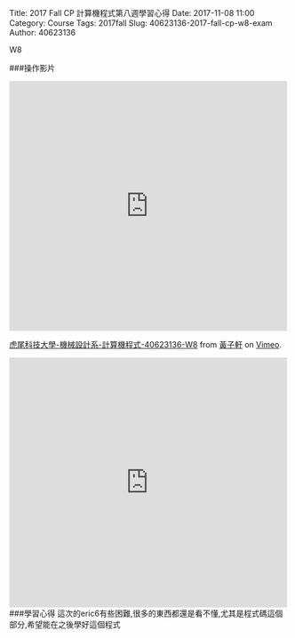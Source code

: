 Title: 2017 Fall CP 計算機程式第八週學習心得
Date: 2017-11-08 11:00
Category: Course
Tags: 2017fall
Slug: 40623136-2017-fall-cp-w8-exam
Author: 40623136

W8 

<!-- PELICAN_END_SUMMARY -->

###操作影片
<iframe src="https://player.vimeo.com/video/241882279" width="500" height="450" frameborder="0" webkitallowfullscreen mozallowfullscreen allowfullscreen></iframe>
<p><a href="https://vimeo.com/241882279">虎尾科技大學-機械設計系-計算機程式-40623136-W8</a> from <a href="https://vimeo.com/user73602619">黃子軒</a> on <a href="https://vimeo.com">Vimeo</a>.</p>

<iframe width="500" height="450" src="https://www.youtube.com/embed/zX8ZdEn-EVg" frameborder="0" allowfullscreen></iframe>
###學習心得
這次的eric6有些困難,很多的東西都還是看不懂,尤其是程式碼這個部分,希望能在之後學好這個程式

 